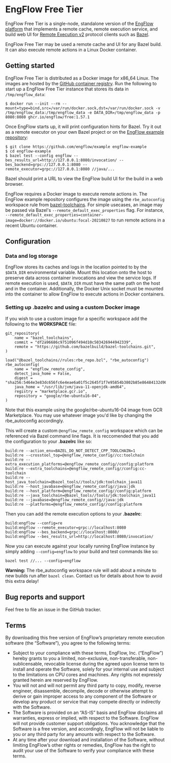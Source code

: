# EngFlow Free Tier

EngFlow Free Tier is a single-node, standalone version of the [EngFlow
platform](https://www.engflow.com) that implements a remote cache, remote
execution service, and build web UI for [Remote Execution
v2](https://github.com/bazelbuild/remote-apis/blob/main/build/bazel/remote/execution/v2/remote_execution.proto)
protocol clients such as [Bazel](https://bazel.build).

EngFlow Free Tier may be used a remote cache and UI for any Bazel build. It can
also execute remote actions in a Linux Docker container.

## Getting started

EngFlow Free Tier is distributed as a Docker image for x86_64 Linux. The images
are hosted by the [GitHub container
registry](https://github.com/EngFlow/free/pkgs/container/free). Run the
following to start up a EngFlow Free Tier instance that stores its data in
`/tmp/engflow_data`:

    $ docker run --init --rm --mount=type=bind,src=/var/run/docker.sock,dst=/var/run/docker.sock -v /tmp/engflow_data:/tmp/engflow_data -e DATA_DIR=/tmp/engflow_data -p 8080:8080 ghcr.io/engflow/free:1.57.1

Once EngFlow starts up, it will print configuration hints for Bazel.  Try it out
as a remote executor on your own Bazel project or on the [EngFlow example
repository](https://github.com/engflow/example):

    $ git clone https://github.com/engflow/example engflow-example
    $ cd engflow-example
    $ bazel test --config engflow --bes_results_url=http://127.0.0.1:8080/invocation/ --bes_backend=grpc://127.0.0.1:8080 --remote_executor=grpc://127.0.0.1:8080 //java/...

Bazel should print a URL to view the EngFlow build UI for the build in a web
browser.

EngFlow requires a Docker image to execute remote actions in. The EngFlow
example repository configures the image using the `rbe_autoconfig` workspace
rule from
[bazel-toolchains](https://github.com/bazelbuild/bazel-toolchains). For simple
usecases, an image may be passed via Bazel's `--remote_default_exec_properties`
flag. For instance,
`--remote_default_exec_properties=container-image=docker://docker.io/ubuntu:focal-20210827`
to run remote actions in a recent Ubuntu container.

## Configuration

### Data and log storage

EngFlow stores its caches and logs in the location pointed to by the `$DATA_DIR`
environmental variable. Mount this location onto the host to preserve data
across container invocations and view the service logs. If remote execution is
used, `$DATA_DIR` must have the same path on the host and in the
container. Additionally, the Docker Unix socket must be mounted into the
container to allow EngFlow to execute actions in Docker containers.

### Setting up .bazelrc and using a custom Docker image

If you wish to use a custom image for a specific workspace add the following to
the **WORKSPACE** file:
```
git_repository(
    name = "bazel_toolchains",
    commit = "df2a96686c9751096f494d10c503426944942339",
    remote = "https://github.com/bazelbuild/bazel-toolchains.git",
)

load("@bazel_toolchains//rules:rbe_repo.bzl", "rbe_autoconfig")
rbe_autoconfig(
    name = "engflow_remote_config",
    detect_java_home = False,
    digest = "sha256:5464e3e83dc656fc6e4eae6a01f5c2645f1f7e95854b3802b85e86484132d90e",
    java_home = "/usr/lib/jvm/java-11-openjdk-amd64",
    registry = "marketplace.gcr.io",
    repository = "google/rbe-ubuntu16-04",
)
```
Note that this example using the google/rbe-ubuntu16-04 image from GCR
Marketplace. You may use whatever image you'd like by changing the
rbe_autoconfig accordingly.

This will create a custom `@engflow_remote_config` workspace which can be
referenced via Bazel command line flags. It is reccomended that you add the
configuration to your **.bazelrc** like so:

```
build:re --action_env=BAZEL_DO_NOT_DETECT_CPP_TOOLCHAIN=1
build:re --crosstool_top=@engflow_remote_config//cc:toolchain
build:re --extra_execution_platforms=@engflow_remote_config//config:platform
build:re --extra_toolchains=@engflow_remote_config//config:cc-toolchain
build:re --host_java_toolchain=@bazel_tools//tools/jdk:toolchain_java11
build:re --host_javabase=@engflow_remote_config//java:jdk
build:re --host_platform=@engflow_remote_config//config:platform
build:re --java_toolchain=@bazel_tools//tools/jdk:toolchain_java11
build:re --javabase=@engflow_remote_config//java:jdk
build:re --platforms=@engflow_remote_config//config:platform
```

Then you can add the remote execution options to your **.bazelrc**:
```
build:engflow --config=re
build:engflow --remote_executor=grpc://localhost:8080
build:engflow --bes_backend=grpc://localhost:8080/
build:engflow --bes_results_url=http://localhost:8080/invocation/
```

Now you can execute against your locally running EngFlow instance by simply
adding `--config=engflow` to your build and test commands like so:
```
bazel test //... --config=engflow
```

**Warning:** The rbe_autoconfig workspace rule will add about a minute to new
builds run after `bazel clean`. Contact us for details about how to avoid this
extra delay!

## Bug reports and support

Feel free to file an issue in the GitHub tracker.

## Terms

By downloading this free version of EngFlow’s proprietary remote execution
software (the “Software”), you agree to the following terms:

- Subject to your compliance with these terms, EngFlow, Inc. (“EngFlow”) hereby grants to you a limited,
non-exclusive, non-transferable, non-sublicensable, revocable license during the
agreed upon license term to install and operate the Software, solely for your
internal use and subject to the limitations on CPU cores and machines. Any
rights not expressly granted herein are reserved by EngFlow.
- You will not and will not permit any third party to copy, modify, reverse engineer, disassemble, decompile,
decode or otherwise attempt to derive or gain improper access to any component
of the Software or develop any product or service that may compete directly or
indirectly with the Software.
- The Software is provided on an “AS-IS” basis and EngFlow disclaims all warranties, express or implied,
with respect to the Software. EngFlow will not provide customer support
obligations. You acknowledge that the Software is a free version, and
accordingly, EngFlow will not be liable to you or any third party for any
amounts with respect to the Software.
- At any time after your download and installation of the Software, without limiting EngFlow’s other rights
or remedies, EngFlow has the right to audit your use of the Software to verify
your compliance with these terms.
